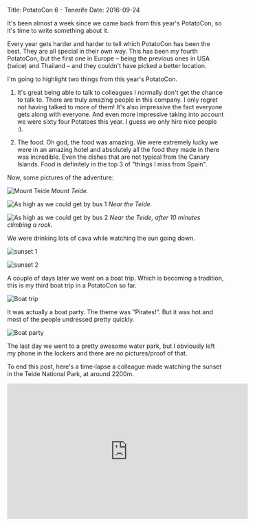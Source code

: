 Title: PotatoCon 6 - Tenerife
Date: 2016-09-24

It's been almost a week since we came back from this year's PotatoCon, so it's time to write something about it.

Every year gets harder and harder to tell which PotatoCon has been the best. They are all special in their own way. This has been my fourth PotatoCon, but the first one in Europe – being the previous ones in USA (twice) and Thailand – and they couldn't have picked a better location.

I'm going to highlight two things from this year's PotatoCon.

1. It's great being able to talk to colleagues I normally don't get the chance to talk to. There are truly amazing people in this company. I only regret not having talked to more of them! It's also impressive the fact everyone gets along with everyone. And even more impressive taking into account we were sixty four Potatoes this year. I guess we only hire nice people :).

2. The food. Oh god, the food was amazing. We were extremely lucky we were in an amazing hotel and absolutely all the food they made in there was incredible. Even the dishes that are not typical from the Canary Islands. Food is definitely in the top 3 of "things I miss from Spain".

Now, some pictures of the adventure:

![Mount Teide](https://lh3.googleusercontent.com/l1pv-YECYfHE_zaONvzkfe0l05Ew9vOrvHU5Krsmx6ENwGOrBUs2ph14NO6MPDT1W5HPIMJO22IyiA=w1800)
_Mount Teide._

![As high as we could get by bus 1](https://lh3.googleusercontent.com/-uPe4CqaVgd1ZzQhLU3GsvhNwt_zbiKABhG-6z76NV8TIncnCrfXJM85Sb6dPdO7pUVQJqlDdE0CLA=w1800)
_Near the Teide._

![As high as we could get by bus 2](https://lh3.googleusercontent.com/dbA0KVVYByUEx7hGeWPQacWBhdUIev-sxAyunxc8oiVCBXHFQV_h-8wrLpjYlD1aqWxDg7o_LGjwdg=w1800)
_Near the Teide, after 10 minutes climbing a rock._

We were drinking lots of cava while watching the sun going down.

![sunset 1](https://lh3.googleusercontent.com/T_I2E4EOUQOFf4H_-RVjwWg6kJLO4G_bi_9I9pT42mmUO2ndc7nZJZKKOiGhree47yEXK31zHxXJWw=w1600)

![sunset 2](https://lh3.googleusercontent.com/aL3WrenXGlBuzuQpr9_-hbTgkemz-EWvBXUjzJDpZXsOVoooK6cbZ6JiOvb-GFsLLS-4GELiAMVhFA=w1600)

A couple of days later we went on a boat trip. Which is becoming a tradition, this is my third boat trip in a PotatoCon so far.

![Boat trip](https://lh3.googleusercontent.com/vSlFR8jjGGaO3Gb_1hpm3GTnsOM4xPuO9RZl4gWm4IqeXghK9xvQG3ioHlPEgFchdQZnkLKw5GbEKw=w1600)

It was actually a boat party. The theme was "Pirates!". But it was hot and most of the people undressed pretty quickly.

![Boat party](https://lh3.googleusercontent.com/qP397DTMrCStnXo_Yv802fEbANYyPdw12G0Fpgpvf6w9yirDNKyUSwyiCms81Nf-AhPlLoc9JCU2pw=w1600)

The last day we went to a pretty awesome water park, but I obviously left my phone in the lockers and there are no pictures/proof of that.

To end this post, here's a time-lapse a colleague made watching the sunset in the Teide National Park, at around 2200m.

<iframe width="560" height="315" src="https://www.youtube.com/embed/vNZMtyN5Yww" frameborder="0" allowfullscreen></iframe>
